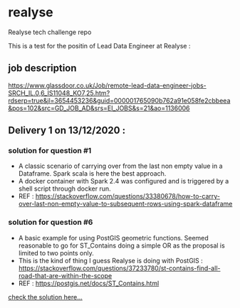 # realyse
Realyse tech challenge repo

This is a test for the positin of Lead Data Engineer at Realyse :

## job description
https://www.glassdoor.co.uk/Job/remote-lead-data-engineer-jobs-SRCH_IL.0,6_IS11048_KO7,25.htm?rdserp=true&jl=3654453236&guid=000001765090b762a91e058fe2cbbeea&pos=102&src=GD_JOB_AD&srs=EI_JOBS&s=21&ao=1136006

## Delivery 1 on 13/12/2020 :

### solution for question #1

- A classic scenario of carrying over from the last non empty value in a Dataframe. Spark scala is here the best approach.
- A docker container with Spark 2.4 was configured and is triggered by a shell script through docker run.
- REF : https://stackoverflow.com/questions/33380678/how-to-carry-over-last-non-empty-value-to-subsequent-rows-using-spark-dataframe

### solution for question #6

- A basic example for using PostGIS geometric functions. Seemed reasonable to go for ST_Contains doing a simple OR as the proposal is limited to two points only.
- This is the kind of thing I guess Realyse is doing with PostGIS : https://stackoverflow.com/questions/37233780/st-contains-find-all-road-that-are-within-the-scope
- REF : https://postgis.net/docs/ST_Contains.html

[check the solution here...](sql/solution6.sql)

